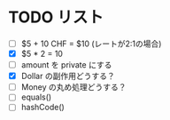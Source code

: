 # TODO リスト

- [ ] $5 + 10 CHF = $10 (レートが2:1の場合)
- [x] $5 * 2 = 10
- [ ] amount を private にする
- [x] Dollar の副作用どうする？
- [ ] Money の丸め処理どうする？
- [ ] equals()
- [ ] hashCode()
